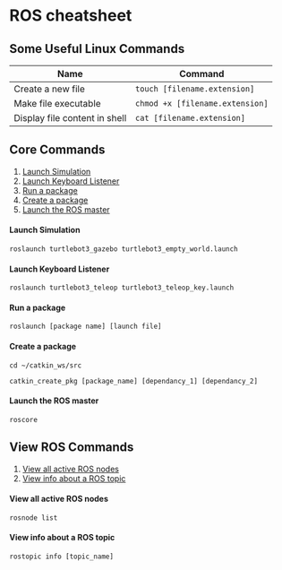 
# ROS cheatsheet


## Some Useful Linux Commands

| Name | Command |
| --- | ----------- |
| Create a new file | ``` touch [filename.extension] ``` |
| Make file executable | ``` chmod +x [filename.extension] ``` |
| Display file content in shell | ``` cat [filename.extension] ``` |


## Core Commands

1. [Launch Simulation](#Launch-Simulation)
2. [Launch Keyboard Listener](#Launch-Keyboard-Listener)
3. [Run a package](#Run-a-package)
4. [Create a package](#Create-a-package)
5. [Launch the ROS master](#Launch-the-ROS-master)


#### Launch Simulation

```shell
roslaunch turtlebot3_gazebo turtlebot3_empty_world.launch
```


#### Launch Keyboard Listener

```shell
roslaunch turtlebot3_teleop turtlebot3_teleop_key.launch
```

#### Run a package

```shell
roslaunch [package name] [launch file]
```

#### Create a package

```shell
cd ~/catkin_ws/src
```

```shell
catkin_create_pkg [package_name] [dependancy_1] [dependancy_2]
```

#### Launch the ROS master

```shell
roscore
```

## View ROS Commands

1. [View all active ROS nodes](#View-all-active-ROS-nodes)
2. [View info about a ROS topic](#View-info-about-a-ROS-topic)


#### View all active ROS nodes

```shell
rosnode list
```

#### View info about a ROS topic

```shell
rostopic info [topic_name]
```

